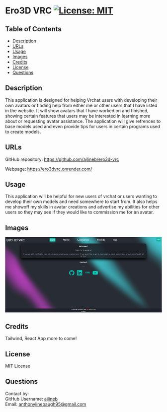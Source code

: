 # Ero3D VRC [![License: MIT](https://img.shields.io/badge/License-MIT-yellow.svg)](https://opensource.org/licenses/MIT)

## Table of Contents

- [Description](#description)
- [URLs](#urls)
- [Usage](#usage)
- [Images](#images)
- [Credits](#credits)
- [License](#license)
- [Questions](#questions)

## Description

This application is designed for helping Vrchat users with developing their own avatars or finding help from either me or other users that I have listed in the website. It will show avatars that I have worked on and finished, showing certain features that users may be interested in learning more about or requesting avatar assistance. The application will give refrences to base models used and even provide tips for users in certain programs used to create models.

## URLs

GitHub repository: https://github.com/ajlineb/ero3d-vrc

Webpage: https://ero3dvrc.onrender.com/

## Usage

This application will be helpful for new users of vrchat or users wanting to develop their own models and need somewhere to start from. It also helps me showoff my skills in avatar creations and advertise my abilities for other users so they may see if they would like to commission me for an avatar.

## Images

![alt website](./client/src/utils/images/ero3dvrc.png)

## Credits

Tailwind, React App more to come!

## License

MIT License

## Questions

Contact by:  
GitHub Username: [ajlineb](https://github.com/ajlineb)  
Email: anthonylinebaugh95@gmail.com
